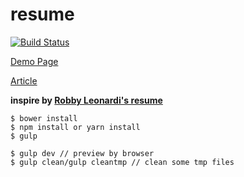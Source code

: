 # resume

[![Build Status](https://travis-ci.org/r567tw/resume.svg?branch=master)](https://travis-ci.org/r567tw/resume)

[Demo Page](https://r567tw.github.io/resume)

[Article](https://tech.r567tw.tw/%e5%88%a9%e7%94%a8gulp-%e8%a3%bd%e4%bd%9c%e8%87%aa%e5%b7%b1%e7%9a%84%e5%b1%a5%e6%ad%b7/)

**inspire by [Robby Leonardi's resume](http://www.rleonardi.com/interactive-resume/)**
```
$ bower install
$ npm install or yarn install
$ gulp
```

```
$ gulp dev // preview by browser
$ gulp clean/gulp cleantmp // clean some tmp files
```
